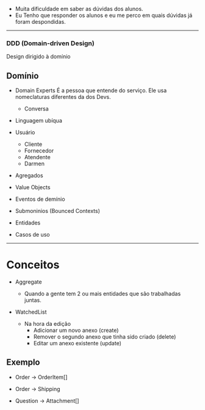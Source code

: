 - Muita dificuldade em saber as dúvidas dos alunos.
- Eu Tenho que responder os alunos e eu me perco em quais dúvidas já foram despondidas.

______________________

### DDD (Domain-driven Design)

Design dirigido à domínio

## Domínio

- Domain Experts
    É a pessoa que entende do serviço. Ele usa nomeclaturas diferentes da dos Devs.
    - Conversa
- Linguagem ubíqua

- Usuário
    - Cliente
    - Fornecedor
    - Atendente
    - Darmen


- Agregados
- Value Objects
- Eventos de demínio
- Submoninios (Bounced Contexts)
- Entidades
- Casos de uso

______________________

# Conceitos

- Aggregate
    - Quando a gente tem 2 ou mais entidades que são trabalhadas juntas.

- WatchedList
    - Na hora da edição
        - Adicionar um novo anexo (create)
        - Remover o segundo anexo que tinha sido criado (delete)
        - Editar um anexo existente (update)

## Exemplo

- Order -> OrderItem[]
- Order -> Shipping

- Question -> Attachment[]
